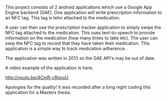 This project consists of 2 android applications which use a Google App Engine backend (GAE). One application will write prescription information to
an NFC tag. This tag is tehn attached to the medication.

A user can then use the prescription tracker application to simply swipe the NFC tag attached to the medication. This uses text-to-speech 
to provide information on the medication (how many times to take etc). The user can swip the NFC tag to record that they have taken their
medication. This application is a simple way to track medication adherence.

The application was written in 2013 so the GAE API's may be out of date.

A video example of the application is here:

http://youtu.be/4CmR-cRgvuU 

Apologies for the quality! It was recorded after a long night coding this application for a Masters thesis.
